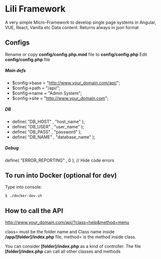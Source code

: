 # Lili Framework
  
  A very simple Micro-Framework to develop single page systems in Angular, VUE, React, Vanilla etc
  Data content: Returns always in json format

## Configs

  Rename or copy **config/config.php.mod** file to **config/config.php**
  Edit **config/config.php** file

##### Main defs

  - $config->base		= "http://www.your_domain.com/api/";
  - $config->path		= "/api/";
  - $config->name		= "Admin System";
  - $config->site 	= "http://www.your_domain.com";

##### DB

  - define( "DB_HOST" , "host_name" );
  - define( "DB_USER" , "user_name" );
  - define( "DB_PASS" , "password" );
  - define( "DB_NAME" , "database_name" );

##### Debug

  define( "ERROR_REPORTING" , 0 ); // Hide code errors

## To run into Docker (optional for dev)

  Type into console:

  ```
  $ ./docker-dev.sh
  ```
  
## How to call the API

  http://www.your_domain.com/api/?class=help&method=menu
  
  class= must be the folder name and Class name inside **/app/[folder]/index.php** file, method= is the method inside class.

  You can consider **[folder]/index.php** as a kind of controller. The file **[folder]/index.php** can call all other classes and methods